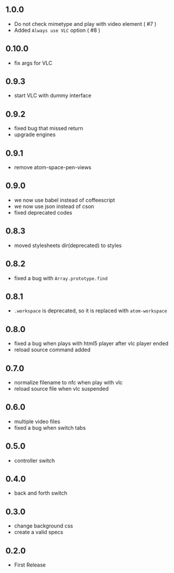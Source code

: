## 1.0.0

- Do not check mimetype and play with video element ( #7 )
- Added `Always use VLC` option ( #8 )

## 0.10.0

- fix args for VLC

## 0.9.3

- start VLC with dummy interface

## 0.9.2

- fixed bug that missed return
- upgrade engines

## 0.9.1

- remove atom-space-pen-views

## 0.9.0

- we now use babel instead of coffeescript
- we now use json instead of cson
- fixed deprecated codes

## 0.8.3

- moved stylesheets dir(deprecated) to styles

## 0.8.2

- fixed a bug with `Array.prototype.find`

## 0.8.1

- `.workspace` is deprecated, so it is replaced with `atom-workspace`

## 0.8.0

- fixed a bug when plays with html5 player after vlc player ended
- reload source command added

## 0.7.0

- normalize filename to nfc when play with vlc
- reload source file when vlc suspended

## 0.6.0

- multiple video files
- fixed a bug when switch tabs

## 0.5.0

- controller switch

## 0.4.0

- back and forth switch

## 0.3.0

- change background css
- create a valid specs

## 0.2.0

- First Release
